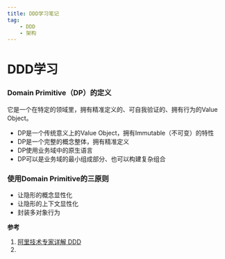 ```yaml
---
title: DDD学习笔记
tag:
	- DDD
	- 架构
---
```




# DDD学习

### Domain Primitive（DP）的定义

它是一个在特定的领域里，拥有精准定义的、可自我验证的、拥有行为的Value Object。

* DP是一个传统意义上的Value Object，拥有Immutable（不可变）的特性
* DP是一个完整的概念整体，拥有精准定义
* DP使用业务域中的原生语言
* DP可以是业务域的最小组成部分、也可以构建复杂组合



### 使用Domain Primitive的三原则

* 让隐形的概念显性化
* 让隐形的上下文显性化
* 封装多对象行为





**参考**

1. [阿里技术专家详解 DDD](https://zhuanlan.zhihu.com/p/340911587)
2. 